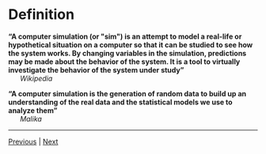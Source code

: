 # Definition

**“A computer simulation (or "sim") is an attempt to model a real-life or hypothetical situation on a computer so that it can be studied to see how the system works. By changing variables in the simulation, predictions may be made about the behavior of the system. It is a tool to virtually investigate the behavior of the system under study”**  
&nbsp;&nbsp;&nbsp;&nbsp;&nbsp;&nbsp;*Wikipedia*
    

**“A computer simulation is the generation of random data to build up an understanding of the real data and the statistical models we use to analyze them”**  
&nbsp;&nbsp;&nbsp;&nbsp;&nbsp;&nbsp;*Malika*

***

[Previous](../README.md) | [Next](./purpose.md)  

